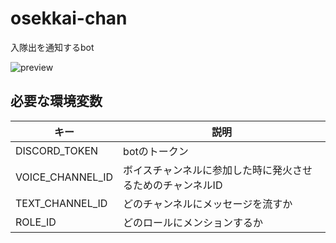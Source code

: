 # osekkai-chan
入隊出を通知するbot

![preview](https://github.com/4m-mazi/osekkai-chan/assets/33943897/17769e39-6264-448b-9177-c76a99042dad)

## 必要な環境変数

|キー|説明|
|---|---|
|DISCORD_TOKEN|botのトークン|
|VOICE_CHANNEL_ID|ボイスチャンネルに参加した時に発火させるためのチャンネルID|
|TEXT_CHANNEL_ID|どのチャンネルにメッセージを流すか|
|ROLE_ID|どのロールにメンションするか|
